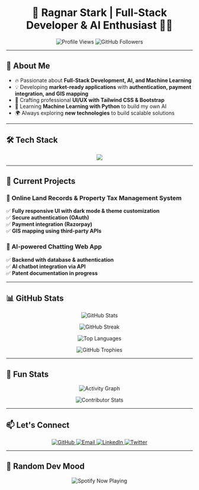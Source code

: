<h1 align="center">🚀 Ragnar Stark | Full-Stack Developer & AI Enthusiast 👨‍💻</h1>

<p align="center">
  <img src="https://komarev.com/ghpvc/?username=ragnarStark79&label=Profile%20Views&color=0e75b6&style=flat" alt="Profile Views" />
  <img src="https://img.shields.io/github/followers/ragnarStark79?label=Followers&style=social" alt="GitHub Followers" />
</p>

---

## 🎯 About Me  
- 🔥 Passionate about **Full-Stack Development, AI, and Machine Learning**  
- 💡 Developing **market-ready applications** with **authentication, payment integration, and GIS mapping**  
- 🎨 Crafting professional **UI/UX with Tailwind CSS & Bootstrap**  
- 🧠 Learning **Machine Learning with Python** to build my own AI  
- 🌍 Always exploring **new technologies** to build scalable solutions  

---

## 🛠️ Tech Stack  
<p align="center">
  <img src="https://skillicons.dev/icons?i=html,css,tailwind,bootstrap,js,ts,nodejs,flask,mysql,mongodb,flutter,git,github,postman,vscode" />
</p>

---

## 📌 Current Projects  
### 🚀 **Online Land Records & Property Tax Management System**  
✅ **Fully responsive UI with dark mode & theme customization**  
✅ **Secure authentication (OAuth)**  
✅ **Payment integration (Razorpay)**  
✅ **GIS mapping using third-party APIs**  

### 🤖 **AI-powered Chatting Web App**  
✅ **Backend with database & authentication**  
✅ **AI chatbot integration via API**  
✅ **Patent documentation in progress**  

---

## 📊 GitHub Stats  
<p align="center">
  <img src="https://github-readme-stats.vercel.app/api?username=ragnarStark79&show_icons=true&theme=tokyonight&count_private=true" alt="GitHub Stats" />
</p>

<p align="center">
  <img src="https://github-readme-streak-stats.herokuapp.com/?user=ragnarStark79&theme=tokyonight" alt="GitHub Streak" />
</p>

<p align="center">
  <img src="https://github-readme-stats.vercel.app/api/top-langs/?username=ragnarStark79&layout=compact&theme=tokyonight" alt="Top Languages" />
</p>

<p align="center">
  <img src="https://github-profile-trophy.vercel.app/?username=ragnarStark79&theme=onedark&no-bg=true&no-frame=true&margin-w=15" alt="GitHub Trophies" />
</p>

---

## 🚀 Fun Stats  
<p align="center">
  <img src="https://github-readme-activity-graph.vercel.app/graph?username=ragnarStark79&theme=react-dark&hide_border=true" alt="Activity Graph" />
</p>

<p align="center">
  <img src="https://github-contributor-stats.vercel.app/api?username=ragnarStark79&theme=tokyonight" alt="Contributor Stats" />
</p>

---

## 📫 Let's Connect  
<p align="center">
  <a href="https://github.com/ragnarStark79">
    <img src="https://img.shields.io/badge/GitHub-000?style=for-the-badge&logo=github&logoColor=white" alt="GitHub" />
  </a>
  <a href="https://github.com/ragnarStark79">
    <img src="https://img.shields.io/badge/Email-D14836?style=for-the-badge&logo=gmail&logoColor=white" alt="Email" />
  </a>
  <a href="https://github.com/ragnarStark79">
    <img src="https://img.shields.io/badge/LinkedIn-0A66C2?style=for-the-badge&logo=linkedin&logoColor=white" alt="LinkedIn" />
  </a>
  <a href="https://github.com/ragnarStark79">
    <img src="https://img.shields.io/badge/Twitter-1DA1F2?style=for-the-badge&logo=twitter&logoColor=white" alt="Twitter" />
  </a>
</p>

---

## 🎵 Random Dev Mood  
<p align="center">
  <img src="https://spotify-github-profile.vercel.app/api/view?uid=your_user_id&cover_image=true&theme=novatorem&bar_color=53b14f&bar_color_cover=true" alt="Spotify Now Playing" />
</p>
